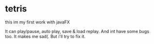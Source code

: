 # tetris
this im my first work with javaFX

It can play/pause, auto play, save & load replay. And int have some bugs too. It makes me sad(. But i'll try to fix it.
